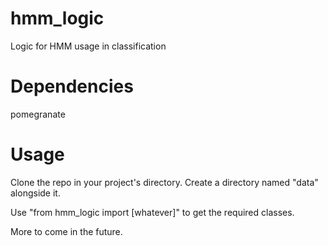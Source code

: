 # hmm_logic
Logic for HMM usage in classification

# Dependencies

pomegranate

# Usage
Clone the repo in your project's directory. Create a directory named "data" alongside it.

Use "from hmm_logic import [whatever]" to get the required classes.

More to come in the future.
